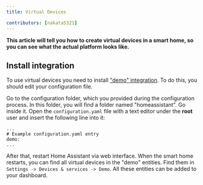 ```yaml
---
title: Virtual Devices

contributors: [nakata5321]
---
```


**This article will tell you how to create virtual devices in a smart home, so you can see what the actual platform looks like.**

<robo-wiki-picture src="home-assistant/virtual-sensors.png" />

## Install integration

To use virtual devices you need to install ["demo" integration](https://www.home-assistant.io/integrations/demo/). 
To do this, you should edit your configuration file.

Go to the configuration folder, which you provided during the configuration process. In this folder, you will find a folder 
named "homeassistant". Go inside it. Open the `configuration.yaml` file with a text editor under the **root** user and insert the following line into it:

<code-helper copy>

```
...
# Example configuration.yaml entry
demo:
...
```

</code-helper>

After that, restart Home Assistant via web interface. When the smart home restarts, you can find all virtual devices in the "demo" entities. 
Find them in `Settings -> Devices & services -> Demo`. All these entities can be added to your dashboard.

<robo-wiki-picture src="home-assistant/demo-entities.png" />
